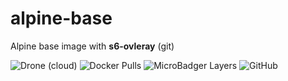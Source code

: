 # alpine-base

Alpine base image with **s6-ovleray** (git)

![Drone (cloud)](https://img.shields.io/drone/build/chruth/alpine-base?style=flat-square)
![Docker Pulls](https://img.shields.io/docker/pulls/chruth/alpine-base?style=flat-square)
![MicroBadger Layers](https://img.shields.io/microbadger/layers/chruth/alpine-base?style=flat-square)
![GitHub](https://img.shields.io/github/license/chruth/alpine-base?style=flat-square)
